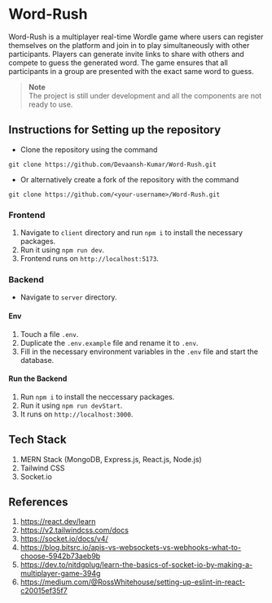 # Word-Rush
Word-Rush is a multiplayer real-time Wordle game where users can register themselves on the platform and join in to play simultaneously with other participants. Players can generate invite links to share with others and compete to guess the generated word. The game ensures that all participants in a group are presented with the exact same word to guess.
> **Note** <br /> The project is still under development and all the components are not ready to use.
## Instructions for Setting up the repository
* Clone the repository using the command
```
git clone https://github.com/Devaansh-Kumar/Word-Rush.git
```
* Or alternatively create a fork of the repository with the command
```
git clone https://github.com/<your-username>/Word-Rush.git
```
### Frontend
1. Navigate to `client` directory and run `npm i` to install the necessary packages.
2. Run it using `npm run dev`.
3. Frontend runs on `http://localhost:5173`.
### Backend
* Navigate to `server` directory.
#### Env
1. Touch a file `.env`.
2. Duplicate the `.env.example` file and rename it to `.env`.
3. Fill in the necessary environment variables in the `.env` file and start the database.
#### Run the Backend
1. Run `npm i` to install the neccessary packages.
2. Run it using `npm run devStart`.
3. It runs on `http://localhost:3000`.

## Tech Stack
1. MERN Stack (MongoDB, Express.js, React.js, Node.js)
2. Tailwind CSS
3. Socket.io

## References
1. https://react.dev/learn
2. https://v2.tailwindcss.com/docs
3. https://socket.io/docs/v4/
4. https://blog.bitsrc.io/apis-vs-websockets-vs-webhooks-what-to-choose-5942b73aeb9b
5. https://dev.to/nitdgplug/learn-the-basics-of-socket-io-by-making-a-multiplayer-game-394g
6. https://medium.com/@RossWhitehouse/setting-up-eslint-in-react-c20015ef35f7